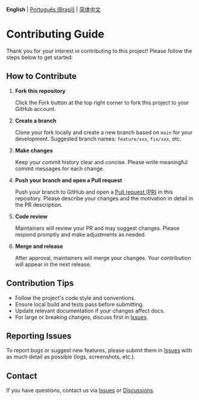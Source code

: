**English** | [Português (Brasil)](CONTRIBUTING_pt-BR.md) | [简体中文](CONTRIBUTING_zh-CN.md)

# Contributing Guide

Thank you for your interest in contributing to this project! Please follow the steps below to get started:

## How to Contribute

1. **Fork this repository**

   Click the Fork button at the top right corner to fork this project to your GitHub account.

2. **Create a branch**

   Clone your fork locally and create a new branch based on `main` for your development. Suggested branch names: `feature/xxx`, `fix/xxx`, etc.

3. **Make changes**

   Keep your commit history clear and concise. Please write meaningful commit messages for each change.

4. **Push your branch and open a Pull request**

   Push your branch to GitHub and open a [Pull request (PR)](https://github.com/xfqwdsj/IAmNotADeveloper/pulls) in this repository. Please describe your changes and the motivation in detail in the PR description.

5. **Code review**

   Maintainers will review your PR and may suggest changes. Please respond promptly and make adjustments as needed.

6. **Merge and release**

   After approval, maintainers will merge your changes. Your contribution will appear in the next release.

## Contribution Tips

- Follow the project's code style and conventions.
- Ensure local build and tests pass before submitting.
- Update relevant documentation if your changes affect docs.
- For large or breaking changes, discuss first in [Issues](https://github.com/xfqwdsj/IAmNotADeveloper/issues).

## Reporting Issues

To report bugs or suggest new features, please submit them in [Issues](https://github.com/xfqwdsj/IAmNotADeveloper/issues) with as much detail as possible (logs, screenshots, etc.).

## Contact

If you have questions, contact us via [Issues](https://github.com/xfqwdsj/IAmNotADeveloper/issues) or [Discussions](https://github.com/xfqwdsj/IAmNotADeveloper/discussions).

